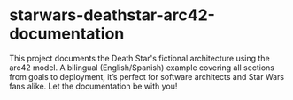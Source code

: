 # starwars-deathstar-arc42-documentation
This project documents the Death Star's fictional architecture using the arc42 model. A bilingual (English/Spanish) example covering all sections from goals to deployment, it’s perfect for software architects and Star Wars fans alike. Let the documentation be with you!
